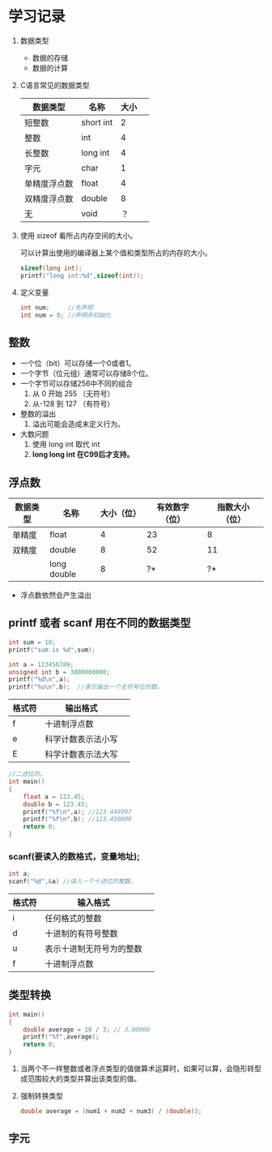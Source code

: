 # 学习记录

1. 数据类型

   * 数据的存储
   * 数据的计算

2. C语言常见的数据类型

   | 数据类型     | 名称      | 大小 |      |
   | ------------ | --------- | ---- | ---- |
   | 短整数       | short int | 2    |      |
   | 整数         | int       | 4    |      |
   | 长整数       | long int  | 4    |      |
   | 字元         | char      | 1    |      |
   | 单精度浮点数 | float     | 4    |      |
   | 双精度浮点数 | double    | 8    |      |
   | 无           | void      | ？   |      |

3. 使用 sizeof 看所占内存空间的大小。

   可以计算出使用的编译器上某个值和类型所占的内存的大小。

   ```c
   sizeof(long int);
   printf("long int:%d",sizeof(int));
   ```

4. 定义变量

   ```c
   int num;     //先声明
   int num = 0; //声明并初始化
   ```

## 整数

* 一个位（bit）可以存储一个0或者1。
* 一个字节（位元组）通常可以存储8个位。
* 一个字节可以存储256中不同的组合
  1. 从 0 开始 255 （无符号）
  2. 从-128 到 127 （有符号）
* 整数的溢出
  1. 溢出可能会造成未定义行为。
* 大数问题
  1. 使用 long int 取代 int
  2. __long long int  在C99后才支持。__

## 浮点数

| 数据类型 | 名称        | 大小（位） | 有效数字（位） | 指数大小（位） |
| -------- | ----------- | ---------- | -------------- | -------------- |
| 单精度   | float       | 4          | 23             | 8              |
| 双精度   | double      | 8          | 52             | 11             |
|          | long double | 8          | ?*             | ?*             |

* 浮点数依然会产生溢出

## printf 或者  scanf 用在不同的数据类型

```c
int sum = 10;
printf("sum is %d",sum);

int a = 123456789;
unsigned int b = 3000000000;
printf("%d\n",a);
printf("%u\n",b);  //表示输出一个无符号位的数。
```

| 格式符 | 输出格式           |      |
| ------ | ------------------ | ---- |
| f      | 十进制浮点数       |      |
| e      | 科学计数表示法小写 |      |
| E      | 科学计数表示法大写 |      |

```c
//二进位的。
int main()
{
	float a = 123.45;
	double b = 123.45;
	printf("%f\n",a); //123.449997
	printf("%f\n",b); //123.450000
	return 0;
}
```

### scanf(要读入的数格式，变量地址);

```c
int a;
scanf("%d",&a) //读入一个十进位的整数。
```

| 格式符 | 输入格式                 |      |
| ------ | ------------------------ | ---- |
| i      | 任何格式的整数           |      |
| d      | 十进制的有符号整数       |      |
| u      | 表示十进制无符号为的整数 |      |
| f      | 十进制浮点数             |      |

## 类型转换

```c
int main()
{
    double average = 10 / 3; // 3.00000
    printf("%f",average);
    return 0;
}
```

1. 当两个不一样整数或者浮点类型的值做算术运算时，如果可以算，会隐形转型成范围较大的类型并算出该类型的值。

2. 强制转换类型

   ```c
   double average = (num1 + num2 + num3) / (double)3;
   ```

## 字元

